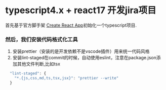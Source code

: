 # typescript4.x + react17 开发jira项目

首先基于官方脚手架 [Create React App](https://github.com/facebook/create-react-app)初始化一个typescript项目.

### 然后，我们安装代码格式化工具
1. 安装prettier（安装的是开发依赖不是vscode插件）用来统一代码风格
2. 安装lint-staged在commit的时候，自动使用eslint，注意在package.json添加其他文件判断,比如tsx
```javascript
  "lint-staged": {
    "*.{js,css,md,ts,tsx,jsx}": "prettier --write"
  }
```
